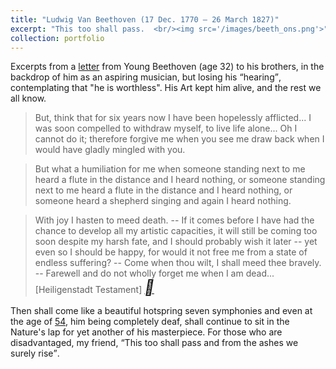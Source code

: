 ```yaml
---
title: "Ludwig Van Beethoven (17 Dec. 1770 – 26 March 1827)"
excerpt: "This too shall pass.  <br/><img src='/images/beeth_ons.png'>"
collection: portfolio
---
```



Excerpts from a [letter](https://en.wikisource.org/wiki/Heiligenstadt_Testament) from Young Beethoven (age 32) to his brothers, in the backdrop of him as an aspiring musician, but losing his <q>hearing</q>, contemplating that "he is worthless". 
His Art kept him alive, and the rest we all know. 


>But, think that for six years now I have been hopelessly afflicted... I was soon compelled to withdraw myself, to live life alone... Oh I cannot do it; therefore forgive me when you see me draw back when I would have gladly mingled with you.

> But what a humiliation for me when someone standing next to me heard a flute in the distance and I heard nothing, or someone standing next to me heard a flute in the distance and I heard nothing, or someone heard a shepherd singing and again I heard nothing. 

> With joy I hasten to meed death. -- If it comes before I have had the chance to develop all my artistic capacities, it will still be coming too soon despite my harsh fate, and I should probably wish it later -- yet even so I should be happy, for would it not free me from a state of endless suffering? -- Come when thou wilt, I shall meed thee bravely. -- Farewell and do not wholly forget me when I am dead...  &#91;Heiligenstadt Testament&#93; [<i style="font-size:24px" class="fa">&#xf08e;</i>](https://www.beethoven.ws/heiligenstadt_testament.html)

Then shall come like a beautiful hotspring seven symphonies and even at the age of [54](https://www.beethoven.ws/timeline.html), him being completely deaf, shall continue to sit in the Nature's lap for yet another of his masterpiece. For those who are disadvantaged, my friend, <q>This too shall pass and from the ashes we surely rise</q>. 
 
     
